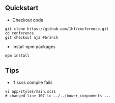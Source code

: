 ## Quickstart ##
* Checkout code
```shell
git clone https://github.com/1hf/conference.git
cd conference
git checkout ajz #branch
```

* Install npm packages
```shell
npm install
```

## Tips ##
* If scss compile fails
```shell
vi app/styles/main.scss
# changed line 107 to ../../bower_components ...
```
